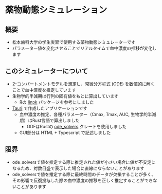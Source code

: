 # 薬物動態シミュレーション

## 概要
- 松本歯科大学の学生実習で使用する薬物動態シミュレーターです
- パラメーター値を変化させることでリアルタイムで血中濃度の推移が変化します

## このシミュレーターについて
- 2-コンパートメントモデルを想定し、常微分方程式 (ODE) を数値的に解くことで血中濃度を推定しています
- 生物学的半減期は行列の固有値をもとに算出しています
    - Rの [linpk](https://cran.r-project.org/package=linpk) パッケージを参考にしました
- [Tauri](https://tauri.app/) で作成したアプリケーションです
    - 血中濃度の推定、各種パラメーター（Cmax, Tmax, AUC, 生物学的半減期）はRust言語で算出しました
        - ODEはRustの
          [ode_solvers](https://srenevey.github.io/ode-solvers/)
          クレートを使用しました
    - GUI部分は HTML + Typescript で記述しました

## 限界
- ode_solversで値を推定する際に推定された値が小さい場合に値が不安定になるため、対数目盛で表示した場合に直線にならないことがあります
- ode_solversで値を推定する際に最終時間のデータが欠損することが多く、その影響で反復投与した際の血中濃度の推移を正しく推定することができないことがあります
